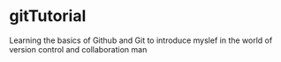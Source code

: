 # gitTutorial
Learning the basics of Github and Git to introduce myslef in the world of version control and collaboration man
